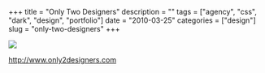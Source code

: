 +++
title = "Only Two Designers"
description = ""
tags = ["agency", "css", "dark", "design", "portfolio"]
date = "2010-03-25"
categories = ["design"]
slug = "only-two-designers"
+++


 

  <div id="screens-thumbs" class="clearfix">
    <div class="txt-center" id="design-submission"><a href="http://www.only2designers.com/"><img id='bluga-thumbnail-2338' class='bluga-thumbnail large' src='//konigi.com/media/bluga/
wt4baba36f71cea_large.jpg'/></a></div>  
  </div>   
<p><a href="http://www.only2designers.com/">http://www.only2designers.com</a></p>




